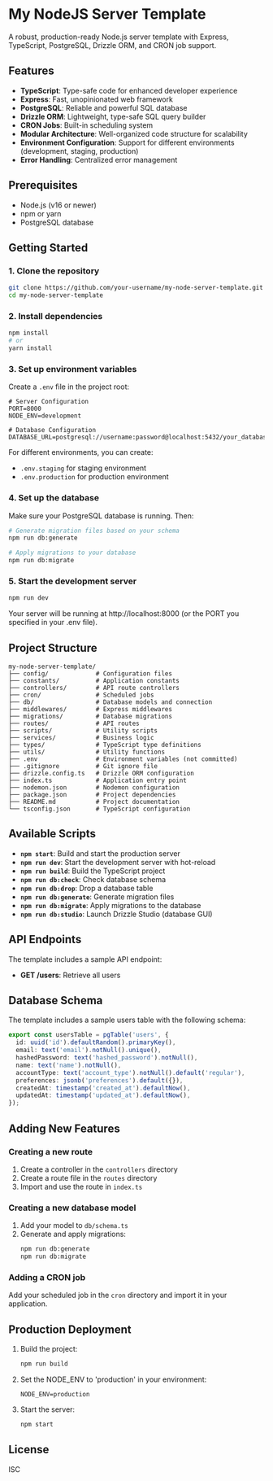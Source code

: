# My NodeJS Server Template

A robust, production-ready Node.js server template with Express, TypeScript, PostgreSQL, Drizzle ORM, and CRON job support.

## Features

- **TypeScript**: Type-safe code for enhanced developer experience
- **Express**: Fast, unopinionated web framework
- **PostgreSQL**: Reliable and powerful SQL database
- **Drizzle ORM**: Lightweight, type-safe SQL query builder
- **CRON Jobs**: Built-in scheduling system
- **Modular Architecture**: Well-organized code structure for scalability
- **Environment Configuration**: Support for different environments (development, staging, production)
- **Error Handling**: Centralized error management

## Prerequisites

- Node.js (v16 or newer)
- npm or yarn
- PostgreSQL database

## Getting Started

### 1. Clone the repository

```bash
git clone https://github.com/your-username/my-node-server-template.git
cd my-node-server-template
```

### 2. Install dependencies

```bash
npm install
# or
yarn install
```

### 3. Set up environment variables

Create a `.env` file in the project root:

```
# Server Configuration
PORT=8000
NODE_ENV=development

# Database Configuration
DATABASE_URL=postgresql://username:password@localhost:5432/your_database
```

For different environments, you can create:

- `.env.staging` for staging environment
- `.env.production` for production environment

### 4. Set up the database

Make sure your PostgreSQL database is running. Then:

```bash
# Generate migration files based on your schema
npm run db:generate

# Apply migrations to your database
npm run db:migrate
```

### 5. Start the development server

```bash
npm run dev
```

Your server will be running at http://localhost:8000 (or the PORT you specified in your .env file).

## Project Structure

```
my-node-server-template/
├── config/             # Configuration files
├── constants/          # Application constants
├── controllers/        # API route controllers
├── cron/               # Scheduled jobs
├── db/                 # Database models and connection
├── middlewares/        # Express middlewares
├── migrations/         # Database migrations
├── routes/             # API routes
├── scripts/            # Utility scripts
├── services/           # Business logic
├── types/              # TypeScript type definitions
├── utils/              # Utility functions
├── .env                # Environment variables (not committed)
├── .gitignore          # Git ignore file
├── drizzle.config.ts   # Drizzle ORM configuration
├── index.ts            # Application entry point
├── nodemon.json        # Nodemon configuration
├── package.json        # Project dependencies
├── README.md           # Project documentation
└── tsconfig.json       # TypeScript configuration
```

## Available Scripts

- **`npm start`**: Build and start the production server
- **`npm run dev`**: Start the development server with hot-reload
- **`npm run build`**: Build the TypeScript project
- **`npm run db:check`**: Check database schema
- **`npm run db:drop`**: Drop a database table
- **`npm run db:generate`**: Generate migration files
- **`npm run db:migrate`**: Apply migrations to the database
- **`npm run db:studio`**: Launch Drizzle Studio (database GUI)

## API Endpoints

The template includes a sample API endpoint:

- **GET /users**: Retrieve all users

## Database Schema

The template includes a sample users table with the following schema:

```typescript
export const usersTable = pgTable('users', {
  id: uuid('id').defaultRandom().primaryKey(),
  email: text('email').notNull().unique(),
  hashedPassword: text('hashed_password').notNull(),
  name: text('name').notNull(),
  accountType: text('account_type').notNull().default('regular'),
  preferences: jsonb('preferences').default({}),
  createdAt: timestamp('created_at').defaultNow(),
  updatedAt: timestamp('updated_at').defaultNow(),
});
```

## Adding New Features

### Creating a new route

1. Create a controller in the `controllers` directory
2. Create a route file in the `routes` directory
3. Import and use the route in `index.ts`

### Creating a new database model

1. Add your model to `db/schema.ts`
2. Generate and apply migrations:
   ```bash
   npm run db:generate
   npm run db:migrate
   ```

### Adding a CRON job

Add your scheduled job in the `cron` directory and import it in your application.

## Production Deployment

1. Build the project:

   ```bash
   npm run build
   ```

2. Set the NODE_ENV to 'production' in your environment:

   ```
   NODE_ENV=production
   ```

3. Start the server:
   ```bash
   npm start
   ```

## License

ISC
